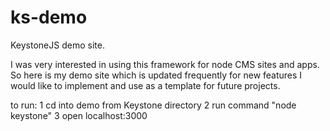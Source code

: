 # ks-demo
KeystoneJS demo site.

I was very interested in using this framework for node CMS sites and apps. So here is my demo site which is updated frequently for new
features I would like to implement and use as a template for future projects.

to run: 
1 cd into demo from Keystone directory
2 run command "node keystone"
3 open localhost:3000